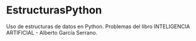 # EstructurasPython
Uso de estructuras de datos en Python.
Problemas del libro INTELIGENCIA ARTIFICIAL - Alberto García Serrano.
